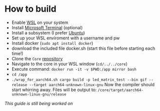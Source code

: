 # How to build


- Enable [WSL](https://learn.microsoft.com/en-us/windows/wsl/install) on your system
- Install [Microsoft Terminal](https://apps.microsoft.com/store/detail/windows-terminal/9N0DX20HK701?hl=nl-nl&gl=nl) (optional)
- Install a subsystem (I prefer [Ubuntu](https://apps.microsoft.com/store/detail/ubuntu-22041-lts/9PN20MSR04DW))
- Set up your WSL enviroment with a username and pw
- Install docker (`sudo apt install docker`)
- download the included file docker.sh (start this file before starting each time!)
- Clone the `Core` [repository](https://github.com/XB15/core)
- Navigate to the core in your WSL window (`cd/../../core`)
- Execute command: `docker run -it -v $PWD:/app mirror bash`
- `cd /app`
- `./wrap_for_aarch64.sh cargo build -p led_matrix_test --bin gif --release --target aarch64-unknown-linux-gnu`
Now the compiler should start whirring away.
Files will be output to: `/core/target/aarch64-unknown-linux-gnu/release`


*This guide is still being worked on*

